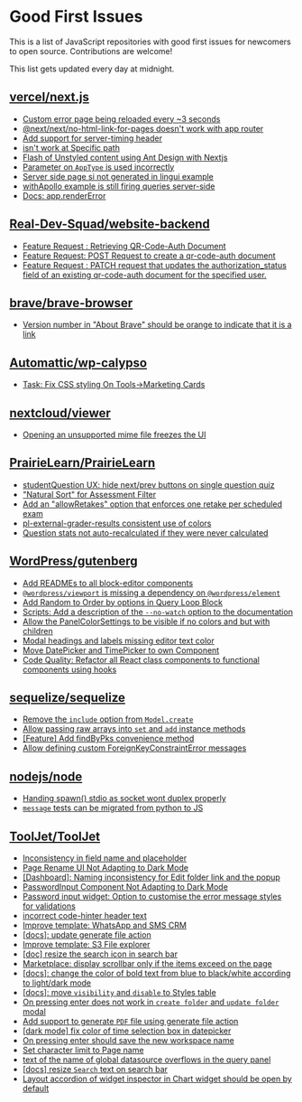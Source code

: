 # Good First Issues

This is a list of JavaScript repositories with good first issues for newcomers to open source. Contributions are welcome!

This list gets updated every day at midnight.

## [vercel/next.js](https://github.com/vercel/next.js)

- [Custom error page being reloaded every ~3 seconds](https://github.com/vercel/next.js/issues/10024)
- [@next/next/no-html-link-for-pages doesn't work with app router](https://github.com/vercel/next.js/issues/51742)
- [Add support for server-timing header](https://github.com/vercel/next.js/issues/12382)
- [isn't work at Specific path ](https://github.com/vercel/next.js/issues/36259)
- [Flash of Unstyled content using Ant Design with Nextjs](https://github.com/vercel/next.js/issues/48483)
- [Parameter on `AppType` is used incorrectly](https://github.com/vercel/next.js/issues/42846)
- [Server side page si not generated in lingui example](https://github.com/vercel/next.js/issues/36717)
- [withApollo example is still firing queries server-side](https://github.com/vercel/next.js/issues/18313)
- [Docs: app.renderError ](https://github.com/vercel/next.js/issues/32562)

## [Real-Dev-Squad/website-backend](https://github.com/Real-Dev-Squad/website-backend)

- [Feature Request : Retrieving QR-Code-Auth Document](https://github.com/Real-Dev-Squad/website-backend/issues/1011)
- [Feature Request: POST Request to create a qr-code-auth document](https://github.com/Real-Dev-Squad/website-backend/issues/941)
- [Feature Request : PATCH request that updates the authorization_status field of an existing qr-code-auth document for the specified user.](https://github.com/Real-Dev-Squad/website-backend/issues/942)

## [brave/brave-browser](https://github.com/brave/brave-browser)

- [Version number in "About Brave" should be orange to indicate that it is a link](https://github.com/brave/brave-browser/issues/26040)

## [Automattic/wp-calypso](https://github.com/Automattic/wp-calypso)

- [Task: Fix CSS styling On Tools->Marketing Cards](https://github.com/Automattic/wp-calypso/issues/68761)

## [nextcloud/viewer](https://github.com/nextcloud/viewer)

- [Opening an unsupported mime file freezes the UI](https://github.com/nextcloud/viewer/issues/1579)

## [PrairieLearn/PrairieLearn](https://github.com/PrairieLearn/PrairieLearn)

- [studentQuestion UX: hide next/prev buttons on single question quiz](https://github.com/PrairieLearn/PrairieLearn/issues/1207)
- ["Natural Sort" for Assessment Filter](https://github.com/PrairieLearn/PrairieLearn/issues/1369)
- [Add an "allowRetakes" option that enforces one retake per scheduled exam](https://github.com/PrairieLearn/PrairieLearn/issues/375)
- [pl-external-grader-results consistent use of colors](https://github.com/PrairieLearn/PrairieLearn/issues/7536)
- [Question stats not auto-recalculated if they were never calculated](https://github.com/PrairieLearn/PrairieLearn/issues/2238)

## [WordPress/gutenberg](https://github.com/WordPress/gutenberg)

- [Add READMEs to all block-editor components](https://github.com/WordPress/gutenberg/issues/22891)
- [`@wordpress/viewport` is missing a dependency on `@wordpress/element`](https://github.com/WordPress/gutenberg/issues/41346)
- [Add Random to Order by options in Query Loop Block](https://github.com/WordPress/gutenberg/issues/40481)
- [Scripts: Add a description of the `--no-watch` option to the documentation](https://github.com/WordPress/gutenberg/issues/51695)
- [Allow the PanelColorSettings to be visible if no colors and but with children](https://github.com/WordPress/gutenberg/issues/12583)
- [Modal headings and labels missing editor text color](https://github.com/WordPress/gutenberg/issues/50448)
- [Move DatePicker and TimePicker to own Component](https://github.com/WordPress/gutenberg/issues/18072)
- [Code Quality: Refactor all React class components to functional components using hooks](https://github.com/WordPress/gutenberg/issues/22890)

## [sequelize/sequelize](https://github.com/sequelize/sequelize)

- [Remove the `include` option from `Model.create`](https://github.com/sequelize/sequelize/issues/15233)
- [Allow passing raw arrays into `set` and `add` instance methods](https://github.com/sequelize/sequelize/issues/10397)
- [[Feature] Add findByPks convenience method](https://github.com/sequelize/sequelize/issues/11297)
- [Allow defining custom ForeignKeyConstraintError messages](https://github.com/sequelize/sequelize/issues/7826)

## [nodejs/node](https://github.com/nodejs/node)

- [Handing spawn() stdio as socket wont duplex properly](https://github.com/nodejs/node/issues/15714)
- [`message` tests can be migrated from python to JS](https://github.com/nodejs/node/issues/47707)

## [ToolJet/ToolJet](https://github.com/ToolJet/ToolJet)

- [Inconsistency in field name and placeholder](https://github.com/ToolJet/ToolJet/issues/6845)
- [Page Rename UI Not Adapting to Dark Mode](https://github.com/ToolJet/ToolJet/issues/6881)
- [[Dashboard]: Naming inconsistency for Edit folder link and the popup](https://github.com/ToolJet/ToolJet/issues/6569)
- [PasswordInput Component Not Adapting to Dark Mode](https://github.com/ToolJet/ToolJet/issues/6880)
- [Password input widget: Option to customise the error message styles for validations](https://github.com/ToolJet/ToolJet/issues/4206)
- [incorrect code-hinter header text](https://github.com/ToolJet/ToolJet/issues/6655)
- [Improve template: WhatsApp and SMS CRM](https://github.com/ToolJet/ToolJet/issues/5781)
- [[docs]: update generate file action](https://github.com/ToolJet/ToolJet/issues/6833)
- [Improve template: S3 File explorer](https://github.com/ToolJet/ToolJet/issues/5780)
- [[doc] resize the search icon in search bar](https://github.com/ToolJet/ToolJet/issues/5099)
- [Marketplace: display scrollbar only if the items exceed on the page ](https://github.com/ToolJet/ToolJet/issues/6818)
- [[docs]: change the color of bold text from blue to black/white according to light/dark mode](https://github.com/ToolJet/ToolJet/issues/6495)
- [[docs]: move `visibility` and `disable` to Styles table](https://github.com/ToolJet/ToolJet/issues/6801)
- [On pressing enter does not work in `create folder` and `update folder` modal](https://github.com/ToolJet/ToolJet/issues/6760)
- [Add support to generate `PDF` file using generate file action](https://github.com/ToolJet/ToolJet/issues/5981)
- [[dark mode] fix color of time selection box in datepicker](https://github.com/ToolJet/ToolJet/issues/6271)
- [On pressing enter should save the new workspace name](https://github.com/ToolJet/ToolJet/issues/6759)
- [Set character limit to Page name](https://github.com/ToolJet/ToolJet/issues/6744)
- [text of the name of global datasource overflows in the query panel](https://github.com/ToolJet/ToolJet/issues/6721)
- [[docs] resize `Search` text on search bar](https://github.com/ToolJet/ToolJet/issues/5101)
- [Layout accordion of widget inspector in Chart widget should be open by default](https://github.com/ToolJet/ToolJet/issues/4238)


